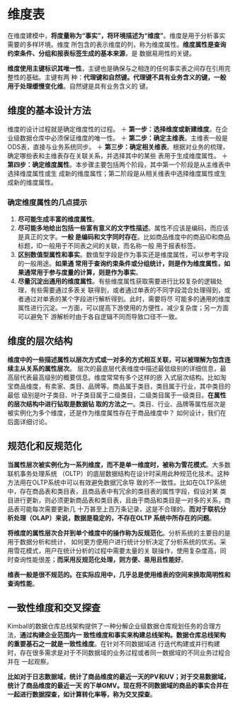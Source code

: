 维度表
================================================================================
在维度建模中，**将度量称为“事实”，将环境描述为“维度”**。维度是用于分析事实需要的多样环境。维度
所包含的表示维度的列，称为维度属性。**维度属性是查询约束条件、分组和报表标签生成的基本来源**，是
数据易用性的关键。

**维度使用主键标识其唯一性**，主键也是确保与之相连的任何事实表之间存在引用完整性的基础。主键有两
种：**代理键和自然键。代理键不具有业务含义的键，一般用于处理缓慢变化维**。自然键是具有业务含义的
键。

## 维度的基本设计方法
维度的设计过程就是确定维度性的过程。
＋ **第一步：选择维度或新建维度**。在企业级数据仓库中必须保证维度的唯一性。
＋ **第二步：确定主维表**。主维表一般是ODS表，直接与业务系统同步。
＋ **第三步：确定相关维表**。根据对业务的梳理，确定哪些表和主维表存在关联关系，并选择其中的某些
表用于生成维度属性。
＋ **第四步：确定维度属性**。本步骤主要包括两个阶段，其中第一个阶段是从主维表中选择维度属性或生
成新的维度属性；第二阶段是从相关维表中选择维度属性或生成新的维度属性。

### 确定维度属性的几点提示
1. **尽可能生成丰富的维度属性**。
2. **尽可能多地给出包括一些富有意义的文字性描述**。属性不应该是编码，而应该是真正的文字。**一般
是编码和文字同时存在**。比如商品维度中的商品ID和商品标题，ID一般用于不同表之间的关联，而名称一般
用于报表标签。
3. **区别数值型属性和事实**。数值型字段是作为事实还是维度属性，可以参考字段的一般用途。**如果通
常用于查询约束条件或分组统计，则是作为维度属性，如果通常用于参与度量的计算，则是作为事实**。
4. **尽量沉淀出通用的维度属性**。有些维度属性获取需要进行比较复杂的逻辑处理，有些需要通过多表关
联得到，或者通过单表的不同字段混合处理得到，或者通过对单表的某个字段进行解析得到。此时，需要将尽
可能多的通用的维度属性进行沉淀。一方面，可以提高下游使用的方便性，减少复杂度；另一方面可以避免下
游解析时由于各自逻辑不同而导致口径不一致。

## 维度的层次结构
**维度中的一些描述属性以层次方式或一对多的方式相互关联，可以被理解为包含连续主从关系的属性层次**。
层次的最底层代表维度中描述最低级别的详细信息，最高层代表最高级别的概要信息。维度常常有多个这样的嵌
入式层次结构。比如淘宝商品维度，有卖家、类目、品牌等。商品属于类目，类目属于行业，其中类目的最低
级别是叶子类目、叶子类目属于二级类目，二级类目属于一级类目。**在属性的层次结构中进行钻取是数据钻
取的方法之一**。类目、行业、品牌等属性层次是被实例化为多个维度，还是作为维度属性存在于商品维度中？
如何设计，我们在后面详细讨论。 

## 规范化和反规范化
**当属性层次被实例化为一系列维度，而不是单一维度时，被称为雪花模式**。大多数联机事务处理系统
（OLTP）的底层数据结构在设计时采用此种规范化技术。这种方法用在OLTP系统中可以有效避免数据冗余导
致的不一致性。比如在OLTP系统中，存在商品表和类目表，且商品表中有冗余的类目表的属性字段，假设对某
类目进行更新，则必须更新商品表和类目表，且由于商品和类目是一对多的关系，商品表可能每次需要更新几
十万甚至上百万条记录，这是不合理的。**而对于联机分析处理（OLAP）来说，数据是稳定的，不存在OLTP
系统中所存在的问题**。

**将维度的属性层次合并到单个维度中的操作称为反规范化**。分析系统的主要目的是用于数据分析和统计，
如何更方便用户进行统计分析决定了分析系统的优劣。采用雪花模式，用户在统计分析的过程中需要太量的关
联操作，使用复杂度高，同时查询性能很差；**而采用反规范化处理，则方便、易用且性能好**。

**维表一般是很不规范的。在实际应用中，几乎总是使用维表的空间来换取简明性和查询性能**。

## 一致性维度和交叉探查
Kimball的数据仓库总线架构提供了一种分解企业级数据仓库规划任务的合理方法，**通过构建企业范围内一
致性维度和事实来构建总线架构。数据仓库总线架构的重要基石之一就是一致性维度**。在针对不同数据域进
行迭代构建或并行构建时，存在很多需求是对于不同数据域的业务过程或者同一数据域的不同业务过程合并在
一起观察。

**比如对于日志数据域，统计了商品维度的最近一天的PV和UV；对于交易数据域，统计了商品维度的最近一天
的下单GMV。现在将不同数据域的商品的事实合并在一起进行数据探查，如计算转化率等，称为交叉探查**。









